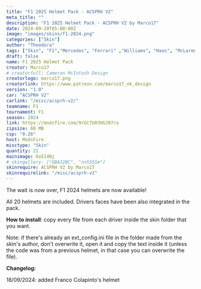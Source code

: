 ```yaml
---
title: "F1 2025 Helmet Pack - ACSPRH V2"
meta_title: ""
description: "F1 2025 Helmet Pack - ACSPRH V2 by Marco17"
date: 2024-09-20T05:00:00Z
image: "images/skins/f1-2024.png"
categories: ["Skin"]
author: "Theodora"
tags: ["Skin", "F1","Mercedes", "Ferrari" ,"Williams", "Haas", "McLaren", "Alpine", "Racing Bulls", "Aston Martin", "KICK Sauber", "2024", "Marco17"]
draft: false
name: F1 2025 Helmet Pack
creator: Marco17
# creatorfull: Cameron McIntosh Design
creatorlogo: marco17.png
creatorlink: https://www.patreon.com/marco17_ok_design
version: "1.0"
car: "ACSPRH V2"
carlink: "/misc/acsprh-v2/"
teamname: F1
tournament: F1
season: 2024 
link: https://modsfire.com/9rGC7U03HG397ra
zipsize: 60 MB
csp: "0.26"
host: ModsFire
misctype: "Skin"
quantity: 21
mainimage: 6oI14Nj
# skingallery: ["GBA32BC", "nn555Sm"]
skinrequire: ACSPRH V2 by Marco17
skinrequirelink: "/misc/acsprh-v2"
---
```

The wait is now over, F1 2024 helmets are now available!

All 20 helmets are included. Drivers faces have been also integrated in the pack.


**How to install**: copy every file from each driver inside the skin folder that you want.

Note: if there's already an ext_config.ini file in the folder made from the skin's author, don't overwrite it, open it and copy the text inside it (unless the code was from a previous helmet, in that case you can overwrite the file).

**Changelog:**

18/09/2024: added Franco Colapinto's helmet